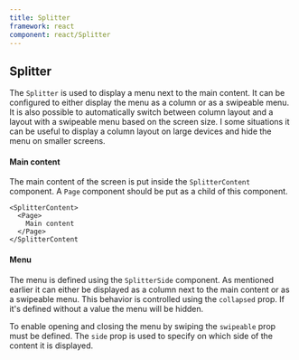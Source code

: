 ```yaml
---
title: Splitter
framework: react
component: react/Splitter
---
```


## Splitter

The `Splitter` is used to display a menu next to the main content. It can be configured to either display the menu as a column or as a swipeable menu. It is also possible to automatically switch between column layout and a layout with a swipeable menu based on the screen size. I some situations it can be useful to display a column layout on large devices and hide the menu on smaller screens.

#### Main content

The main content of the screen is put inside the `SplitterContent` component. A `Page` component should be put as a child of this component.

```
<SplitterContent>
  <Page>
    Main content
  </Page>
</SplitterContent
```

#### Menu

The menu is defined using the `SplitterSide` component. As mentioned earlier it can either be displayed as a column next to the main content or as a swipeable menu. This behavior is controlled using the `collapsed` prop. If it's defined without a value the menu will be hidden.

To enable opening and closing the menu by swiping the `swipeable` prop must be defined. The `side` prop is used to specify on which side of the content it is displayed.

